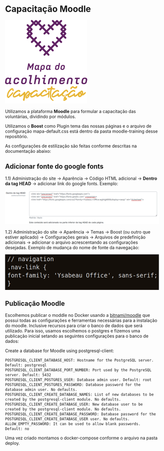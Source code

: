# Capacitação Moodle

![](mapa-training.png)

Utilizamos a plataforma **Moodle** para formular a capacitação das voluntárias, dividindo por módulos.

Utilizamos o **Boost** como Plugin tema das nossas páginas e o arquivo de configuração mapa-default.css está dentro da pasta moodle-training desse repositório.

As configurações de estilização são feitas conforme descritas na documentação abaixo:

## Adicionar fonte do google fonts

1.1) Administração do site → Aparência → Código HTML adicional → **Dentro da tag HEAD** → adicionar link do google fonts. Exemplo:

![](mapa-1.png)

1.2) Administração do site → Aparência → Temas → Boost (ou outro que estiver aplicado) → Configurações gerais → Arquivos de predefinição adicionais → adicionar o arquivo acrescentando as configurações desejadas. Exemplo de mudança do nome de fonte da navegação:

![](mapa-2.png)

## Publicação  Moodle

Escolhemos publicar o moddle no Docker usando a [bitnami/moodle](https://hub.docker.com/r/bitnami/moodle) que possui todas as configurações e ferramentas necessárias para a instalação do moodle. Inclusive recursos para criar o banco de dados que será utilizado. Para isso, usamos escolhemos o postgres e fizemos uma publicação inicial setando as seguintes configurações para o banco de dados:


Create a database for Moodle using postgresql-client:

    POSTGRESQL_CLIENT_DATABASE_HOST: Hostname for the PostgreSQL server. Default: postgresql
    POSTGRESQL_CLIENT_DATABASE_PORT_NUMBER: Port used by the PostgreSQL server. Default: 5432
    POSTGRESQL_CLIENT_POSTGRES_USER: Database admin user. Default: root
    POSTGRESQL_CLIENT_POSTGRES_PASSWORD: Database password for the database admin user. No defaults.
    POSTGRESQL_CLIENT_CREATE_DATABASE_NAMES: List of new databases to be created by the postgresql-client module. No defaults.
    POSTGRESQL_CLIENT_CREATE_DATABASE_USER: New database user to be created by the postgresql-client module. No defaults.
    POSTGRESQL_CLIENT_CREATE_DATABASE_PASSWORD: Database password for the POSTGRESQL_CLIENT_CREATE_DATABASE_USER user. No defaults.
    ALLOW_EMPTY_PASSWORD: It can be used to allow blank passwords. Default: no

Uma vez criado montamos o docker-compose conforme o arquivo na pasta deploy.
